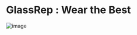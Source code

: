 # GlassRep : Wear the Best
![image](https://user-images.githubusercontent.com/79566726/119214123-e78b3500-bae1-11eb-920a-b4e0d755a242.png)
